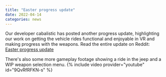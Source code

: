 ```yaml
---
title: "Easter progress update"
date: 2022-04-14
categories: news
---
```


Our developer cabalistic has posted another progress update, highlighting our work
on getting the vehicle rides functional and enjoyable in VR and making progress with
the weapons. Read the entire update on Reddit:
[Easter progress update](https://www.reddit.com/r/hlvr/comments/u330mo/hl2vr_easter_progress_update/i4mow4p/)

There's also some more gameplay footage showing a ride in the jeep and a WIP weapon
selection menu.
{% include video provider="youtube" id="9QvRfRFKN-s" %}
